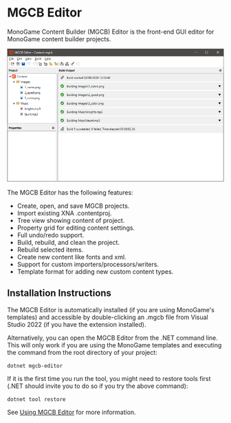# MGCB Editor

MonoGame Content Builder (MGCB) Editor is the front-end GUI editor for MonoGame content builder projects.

![MCGB Editor](images/mgcb_editor.png)

The MGCB Editor has the following features:

* Create, open, and save MGCB projects.
* Import existing XNA .contentproj.
* Tree view showing content of project.
* Property grid for editing content settings.
* Full undo/redo support.
* Build, rebuild, and clean the project.
* Rebuild selected items.
* Create new content like fonts and xml.
* Support for custom importers/processors/writers.
* Template format for adding new custom content types.

## Installation Instructions

The MGCB Editor is automatically installed (if you are using MonoGame's templates) and accessible by double-clicking an .mgcb file from Visual Studio 2022 (if you have the extension installed).

Alternatively, you can open the MGCB Editor from the .NET command line. This will only work if you are using the MonoGame templates and executing the command from the root directory of your project:

```
dotnet mgcb-editor
```

If it is the first time you run the tool, you might need to restore tools first (.NET should invite you to do so if you try the above command):

```
dotnet tool restore
```

See [Using MGCB Editor](../content_pipeline/using_mgcb_editor.md) for more information.

